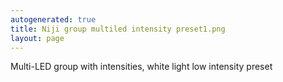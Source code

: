 ```yaml
---
autogenerated: true
title: Niji group multiled intensity preset1.png
layout: page
---
```


Multi-LED group with intensities, white light low intensity preset
